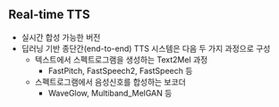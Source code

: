 ## Real-time TTS

- 실시간 합성 가능한 버전
- 딥러닝 기반 종단간(end-to-end) TTS 시스템은 다음 두 가지 과정으로 구성
    - 텍스트에서 스펙트로그램을 생성하는 Text2Mel 과정 
        - FastPitch, FastSpeech2, FastSpeech 등  
    - 스펙트로그램에서 음성신호를 합성하는 보코더 
        - WaveGlow, Multiband_MelGAN 등  